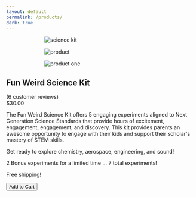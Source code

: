 ```yaml
---
layout: default
permalink: /products/
dark: true
---
```

<style>
  .products img{
    display:block;
    max-width:300px;
    margin:15px auto;
    cursor:pointer;
  }
  .snipcart-item{
    padding:15px;
    cursor:pointer;
    background-color:#0FBE7C;
    color:#fff;
  }
</style>
<div class = 'bright'>
  <section class = 'flex'>
    <div class = 'child duo products'>
      <img src = '{{site.baseurl}}/assets/kit.png' alt = 'science kit'>
      <div class = 'flex'>
        <div class = 'child duo'>
          <img src = '{{site.baseurl}}/assets/product.jpg' alt = 'product'>
        </div>
        <div class = 'child duo'>
          <img src = '{{site.baseurl}}/assets/product-0.jpg' alt = 'product one'>
        </div>
      </div>
    </div>
    <div class = 'child duo'>
      <h1>Fun Weird Science Kit</h1>
      <i class = 'icon icon-star'></i>
      <i class = 'icon icon-star'></i>
      <i class = 'icon icon-star'></i>
      <i class = 'icon icon-star'></i>
      <i class = 'icon icon-star'></i> <span class = 'mark'> (6 customer reviews)</span>
      <div class = 'mark'>$30.00</div>
      <p>
        The Fun Weird Science Kit offers 5 engaging experiments aligned to Next Generation Science Standards that
        provide hours of excitement, engagement, engagement, and discovery. This kit provides parents an awesome
        opportunity to engage with their kids and support their scholar's mastery of STEM skills.
      </p>
      <p>
        Get ready to explore chemistry, aerospace, engineering, and sound!
      </p>
      <p>
        2 Bonus experiments for a limited time ... 7 total experiments!
      </p>
      <p>
        Free shipping!
      </p>
      <script src = 'https:// cdn.snipcart.com/scripts/2.0/snipcart.js' data-api-key = 'fun' id = 'snipcart'></script>
      <link href = 'https://cdn.snipcart/themes/2.0/base/snipcart.min.css' rel = 'stylesheet' type = 'text/css'>
      <button
        class = 'snipcart-add-item'
        data-item = '1'
        data-item-name = 'Science Kit'
        data-item-price = '30.00'
        data-item-url = '{{site.baseurl}}/products'
        data-item-description = 'Fun Weird Science Kit' 
      >
      Add to Cart
      </button>
    </div>
  </section>
</div>
